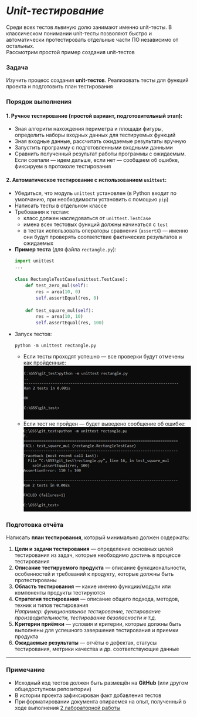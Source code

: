 # *Unit-тестирование*

Среди всех тестов львиную долю занимают именно unit-тесты. В классическом понимании unit-тесты позволяют быстро и автоматически протестировать отдельные части ПО независимо от остальных.  
Рассмотрим простой пример создания unit-тестов

### Задача

Изучить процесс создания **unit-тестов**.
Реализовать тесты для функций проекта и подготовить план тестирования

### Порядок выполнения

#### 1. Ручное тестирование (простой вариант, подготовительный этап):

- Зная алгоритм нахождения периметра и площади фигуры, определить наборы входных данных для тестируемых функций
- Зная входные данные, рассчитать ожидаемые результаты вручную
- Запустить программу с подготовленными входными данными
- Сравнить полученный результат работы программы с ожидаемым.  
Если совпали — идем дальше, если нет — сообщаем об ошибке, фиксируем в протоколе тестирования

#### 2. Автоматическое тестирование с использованием `unittest`:

- Убедиться, что модуль `unittest` установлен (в Python входит по умолчанию, при необходимости установить с помощью `pip`)
- Написать тесты в отдельном классе
- Требования к тестам:
    - класс должен наследоваться от `unittest.TestCase`
    - имена всех тестовых функций должны начинаться с `test`
    - в тестах использовать операторы сравнения (`assertX`) — именно они будут проверять соответствие фактических результатов и ожидаемых
- **Пример теста** (для файла `rectangle.py`):
   ```python
   import unittest
   ...

   class RectangleTestCase(unittest.TestCase):
       def test_zero_mul(self):
           res = area(10, 0)
           self.assertEqual(res, 0)

       def test_square_mul(self):
           res = area(10, 10)
           self.assertEqual(res, 100)
   ```
- Запуск тестов:
   ```
   python -m unittest rectangle.py
   ```
    - Если тесты проходят успешно — все проверки будут отмечены как пройденные:
      ![](images/OK.png)
    - Если тест не пройден — будет выведено сообщение об ошибке:
      ![](images/FAIL.png)

### Подготовка отчёта

Написать **план тестирования**, который минимально должен содержать:
1. **Цели и задачи тестирования** — определение основных целей тестирования из задач, которые необходимо достичь в процессе тестирования
2. **Описание тестируемого продукта** — описание функциональности, особенностей и требований к продукту, которые должны быть протестированы
3. **Область тестирования** — какие именно функции/модули или компоненты продукты тестируются
4. **Стратегия тестирования** — описание общего подхода, методов, техник и типов тестирования  
*Например: функциональное тестирование, тестирование производительности, тестирование безопасности и т.д.*
5. **Критерии приёмки** — условия и критерии, которые должны быть выполнены для успешного завершения тестирования и приемки продукта
6. **Ожидаемые результаты** — отчёты о дефектах, статусы тестирования, метрики качества и др. соответствующие данные

---

### Примечание

- Исходный код тестов должен быть размещён на **GitHub** (или другом общедоступном репозитории)
- В истории проекта зафиксирован факт добавления тестов
- При форматировании документа опираемся на опыт, полученный в ходе выполнения [2 лабораторной работы](../Lab-2/README.md)